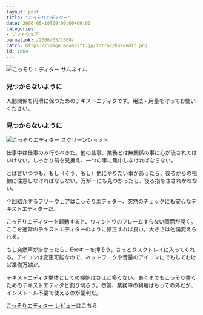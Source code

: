 ```yaml
---
layout: post
title: "こっそりエディター"
date: 2006-05-10T09:00:00+09:00
categories:
- ソフトウェア
permalink: /2006/05/1668/
catch: https://image.moongift.jp/intro2/kosoedit.png
id: 1664
---
```

 ![こっそりエディター サムネイル](https://image.moongift.jp/intro2/kosoedit.t.png "こっそりエディター サムネイル")
  

### 見つからないように
  
人間関係を円滑に保つためのテキストエディタです。用法・用量を守ってお使いください。  
<!--more-->  

### 見つからないように
  

![こっそりエディター スクリーンショット](https://image.moongift.jp/intro2/kosoedit.png "こっそりエディター スクリーンショット")

  

仕事中は仕事のみ行うべきだ。他の些事、業務とは無関係の事に心が流されてはいけない。しっかり前を見据え、一つの事に集中しなければならない。

  

とは言いつつも、もし（そう、もし）他にやりたい事があったら、後ろからの視線に注意しなければならない。万が一にも見つかったら、後ろ指をさされかねない。

  

今回紹介するフリーウェアはこっそりエディター、突然のチェックにも安心なテキストエディターだ。

  

こっそりエディターを起動すると、ウィンドウのフレームすらない画面が開く。ここを通常のテキストエディターのように修正すれば良い。大きさは勿論変えられる。

  

もし突然声が掛かったら、Escキーを押そう。さっとタスクトレイに入ってくれる。アイコンは変更可能なので、ネットワークや音量のアイコンにでもしておけば準備万端だ。

  

テキストエディタ単体としての機能はさほど多くない。あくまでもこっそり書くためのテキストエディタと割り切ろう。勿論、業務中の利用はもっての外だが、インストール不要で使えるのが便利だ。

  

[こっそりエディター レビュー](http://fw.moongift.jp/review/i-1674.html)はこちら

